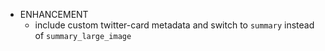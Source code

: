 - ENHANCEMENT
  - include custom twitter-card metadata and switch to `summary` instead of `summary_large_image`
